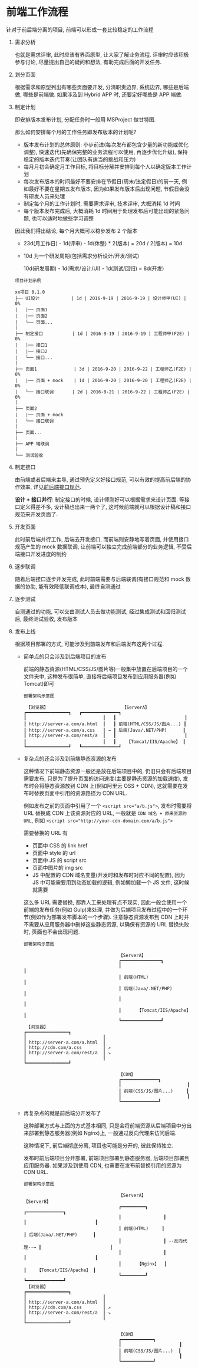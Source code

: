 # 前端工作流程

针对于前后端分离的项目, 前端可以形成一套比较稳定的工作流程

1. 需求分析

   也就是需求评审, 此时应该有界面原型, 让大家了解业务流程. 评审时应该积极参与讨论, 尽量提出自己的疑问和想法, 有助完成后面的开发任务.

2. 划分页面

   根据需求和原型列出有哪些页面要开发, 分清职责边界, 系统边界, 哪些是后端做, 哪些是前端做. 如果涉及到 Hybrid APP 时, 还要定好哪些是 APP 端做.

3. 制定计划

   即安排版本发布计划, 分配任务时一般用 MSProject 做甘特图.
   
   那么如何安排每个月的工作任务即发布版本的计划呢?
   * 版本发布计划的总体原则: 小步前进(每次发布都包含少量的新功能或优化调整), 快速迭代(先确保完整的业务流程可以使用, 再逐步优化升级), 保持稳定的版本迭代节奏(让团队有适当的挑战和压力)
   * 每月月初会确定月工作目标, 将目标分解并安排到每个人以确定版本工作计划
   * 每次发布版本的时间最好不要安排在节假日(周末/法定假日)的前一天, 例如最好不要在星期五发布版本, 因为如果发布版本后出现问题, 节假日会没有研发人员来处理
   * 制定每个月的工作计划时, 需要需求评审, 技术评审, 大概消耗 1d 时间
   * 每个版本发布完成后, 大概消耗 1d 时间用于处理发布后可能出现的紧急问题, 也可以适时地做些学习调整

   因此我们得出结论, 每个月大概可以稳步发布 2 个版本
   * 23d(月工作日) - 1d(评审) - 1d(休整) * 2(版本) = 20d / 2(版本) = 10d
   * 10d 为一个研发周期(包括需求分析设计/开发/测试)

     10d(研发周期) - 1d(需求/设计/UI) - 1d(测试/回归) = 8d(开发)

   ```
   项目计划示例
   
   xx项目 0.1.0
   ├── UI设计            | 1d | 2016-9-19 | 2016-9-19 | 设计师甲(UI) | 0%
   |   |── 页面1
   |   |── 页面2
   |   └── 页面...
   |
   ├── 制定接口           | 1d | 2016-9-19 | 2016-9-19 | 工程师甲(F2E) | 0%
   |   |── 接口1
   |   |── 接口2
   |   └── 接口...
   |
   ├── 页面1              | 3d | 2016-9-20 | 2016-9-22 | 工程师乙(F2E) | 0%
   |   |── 页面 + mock    | 1d | 2016-9-20 | 2016-9-20 | 工程师乙(F2E) | 0%
   |   └── 接口联调       | 2d | 2016-9-21 | 2016-9-22 | 工程师乙(F2E) | 0%
   |
   ├── 页面2
   |   |── 页面 + mock
   |   └── 接口联调
   |
   ├── 页面...
   |
   ├── APP 端联调
   |
   └── 测试验收
   
   ```

4. 制定接口

   由前端或者后端来主导, 通过预先定义好接口规范, 可以有效的提高前后端的协作效率, 详见[前后端接口规范](https://github.com/f2e-journey/software/blob/master/api.md).
   
   **设计 + 接口并行**: 制定接口的时候, 设计师刚好可以根据需求来设计页面. 等接口定义得差不多, 设计稿也出来一两个了, 这时候前端就可以根据设计稿和接口规范来开发页面了.

5. 开发页面

   此时前后端并行工作, 后端去开发接口, 而前端则安静地写着页面, 并使用接口规范产生的 mock 数据联调, 让前端可以独立完成前端部分的业务逻辑, 不受后端接口开发进度的制约

6. 逐步联调

   随着后端接口逐步开发完成, 此时前端需要与后端联调(有接口规范和 mock 数据的协助, 能有效降低联调成本), 最终自测通过

7. 逐步测试

   自测通过的功能, 可以交由测试人员去做功能测试, 经过集成测试和回归测试后, 最终测试验收, 发布版本

8. 发布上线

   根据项目部署的方式, 可能涉及到前端发布和后端发布这两个过程.
   * 简单点的只会涉及到后端项目的发布
   
     前端的静态资源(HTML/CSS/JS/图片等)一般集中放置在后端项目的一个文件夹中, 这种发布很简单, 直接将后端项目发布到应用服务器(例如 Tomcat)即可
     
     ```
     部署架构示意图
     
      【浏览器】                            【ServerA】
     ┏━━━━━━━━━━━━━━━━┓   ┏━━━━━━━━━━━━━━┓
     ┃                             ┃   ┃                          ┃
     ┃ http://server-a.com/a.html  ┃   ┃ 前端(HTML/CSS/JS/图片...) ┃
     ┃ http://server-a.com/a.css   ┃ → ┃ 后端(Java/.NET/PHP)      ┃
     ┃ http://server-a.com/rest/a  ┃   ┃                          ┃
     ┃                             ┃   ┃    【Tomcat/IIS/Apache】 ┃
     ┗━━━━━━━━━━━━━━━━┛   ┗━━━━━━━━━━━━━━┛
     ```

   * 复杂点的还会涉及到前端静态资源的发布
   
     这种情况下前端静态资源一般还是放在后端项目中的, 仍旧只会有后端项目需要发布, 只是为了提升页面的访问速度(主要是静态资源的加载速度), 发布时会将静态资源放到 CDN 上(例如阿里云 OSS + CDN), 这就需要在发布时替换页面中引用的资源路径为 CDN URL.
     
     例如发布之前的页面中引用了一个 `<script src="a/b.js">`, 发布时需要将 URL 替换成 CDN 上该资源对应的 URL, 一般就是 `CDN 域名 + 原来资源的 URL`, 例如 `<script src="http://your-cdn-domain.com/a/b.js">`

     需要替换的 URL 有
     * 页面中 CSS 的 link href
     * 页面中 style 的 url
     * 页面中 JS 的 script src
     * 页面中图片的 img src
     * JS 中配置的 CDN 域名变量(开发时和发布时对应不同的配置), 因为 JS 中可能需要用到动态加载的逻辑, 例如懒加载一个 JS 文件, 这时候就需要

     这么多 URL 需要替换, 都靠人工来处理有点不现实, 因此一般会使用一个前端的发布任务(例如 Gulp)来处理, 并做为后端项目发布过程中的一个环节(例如作为部署发布脚本的一个步骤). 注意静态资源发布到 CDN 上时并不需要从应用服务器中删掉这些静态资源, 以确保有资源的 URL 替换失败时, 页面也不会出现问题.

     ```
     部署架构示意图

                                         【ServerA】
                                         ┏━━━━━━━━━━━━━━━┓
                                         ┃                           ┃
                                         ┃ 前端(HTML)                 ┃
                                         ┃ 后端(Java/.NET/PHP)        ┃
                                         ┃                           ┃
                                         ┃      【Tomcat/IIS/Apache】 ┃
                                         ┗━━━━━━━━━━━━━━━┛
      【浏览器】   
     ┏━━━━━━━━━━━━━━━━┓ 
     ┃                             ┃   
     ┃ http://server-a.com/a.html  ┃    
     ┃ http://cdn.com/a.css        ┃ ↗ 
     ┃ http://server-a.com/rest/a  ┃ ↘ 
     ┃                             ┃    
     ┗━━━━━━━━━━━━━━━━┛ 
 
                                         【CDN】
                                         ┏━━━━━━━━━━━━━━┓
                                         ┃                         ┃
                                         ┃ 前端(CSS/JS/图片...)     ┃
                                         ┃                         ┃
                                         ┗━━━━━━━━━━━━━━┛
     ```

   * 再复杂点的就是前后端分开发布了
     
     这种部署方式与上面的方式基本相同, 只是会将前端资源从后端项目中分出来部署到静态服务器(例如 Nginx)上, 一般通过反向代理来访问后端.
     
     这种情况下, 前后端彻底分离, 项目也可能是分开的, 彼此保持独立.
     
     发布时前后端项目分开部署, 前端项目部署到静态服务器, 后端项目部署到应用服务器. 如果涉及到使用 CDN, 也需要在发布前替换引用的资源为 CDN URL.
     
     ```
     部署架构示意图

                                         【ServerA】                        【ServerB】
                                         ┏━━━━━━━━━┓              ┏━━━━━━━━━━━━━━┓
                                         ┃                ┃              ┃                          ┃
                                         ┃ 前端(HTML)     ┃               ┃ 后端(Java/.NET/PHP)      ┃
                                         ┃                ┃ --反向代理--→ ┃                          ┃
                                         ┃                ┃              ┃                          ┃
                                         ┃      【Nginx】  ┃              ┃    【Tomcat/IIS/Apache】 ┃
                                         ┗━━━━━━━━━┛              ┗━━━━━━━━━━━━━━┛
      【浏览器】   
     ┏━━━━━━━━━━━━━━━━┓ 
     ┃                             ┃   
     ┃ http://server-a.com/a.html  ┃    
     ┃ http://cdn.com/a.css        ┃ ↗ 
     ┃ http://server-a.com/rest/a  ┃ ↘ 
     ┃                             ┃    
     ┗━━━━━━━━━━━━━━━━┛ 
 
                                         【CDN】
                                         ┏━━━━━━━━━━━━┓
                                         ┃                      ┃
                                         ┃ 前端(CSS/JS/图片...)  ┃
                                         ┃                      ┃
                                         ┗━━━━━━━━━━━━┛
     ```
